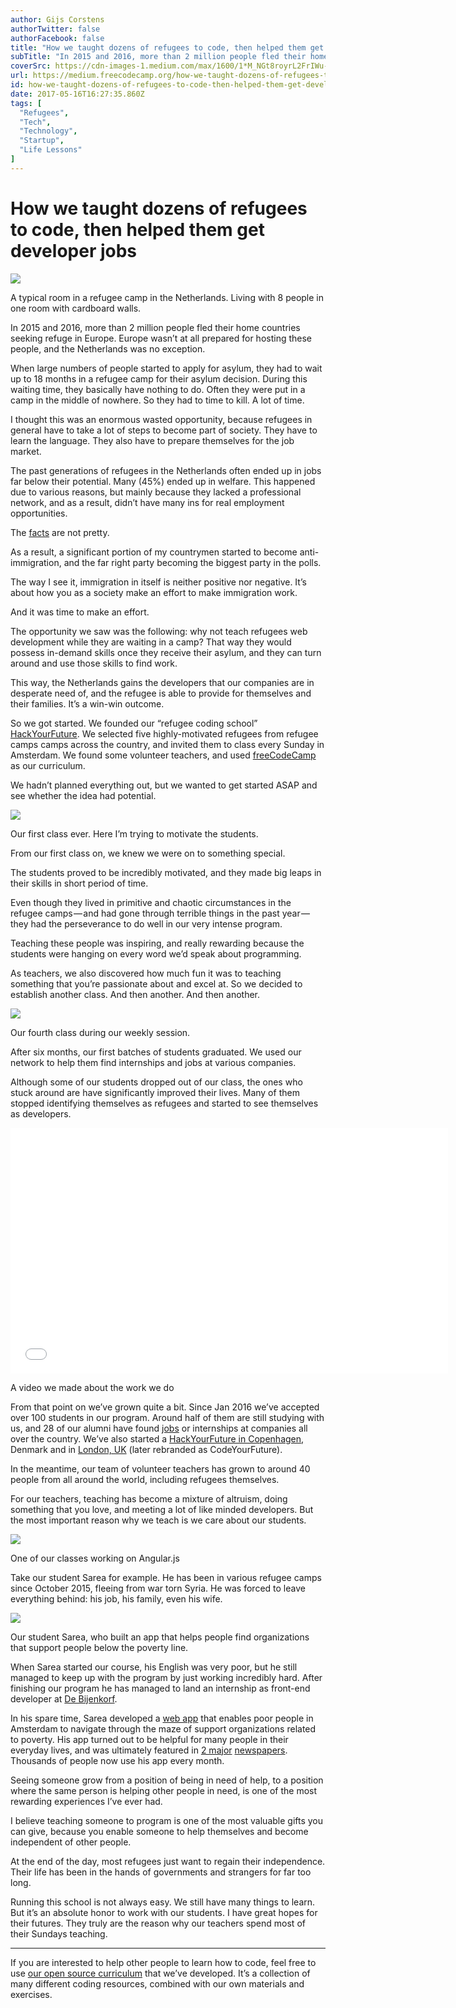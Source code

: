 ```yaml
---
author: Gijs Corstens
authorTwitter: false
authorFacebook: false
title: "How we taught dozens of refugees to code, then helped them get developer jobs"
subTitle: "In 2015 and 2016, more than 2 million people fled their home countries seeking refuge in Europe. Europe wasn’t at all prepared for hostin..."
coverSrc: https://cdn-images-1.medium.com/max/1600/1*M_NGt8royrL2FrIWu-fsNQ.jpeg
url: https://medium.freecodecamp.org/how-we-taught-dozens-of-refugees-to-code-then-helped-them-get-developer-jobs-fd37036c13b0
id: how-we-taught-dozens-of-refugees-to-code-then-helped-them-get-developer-jobs-fd37036c13b0
date: 2017-05-16T16:27:35.860Z
tags: [
  "Refugees",
  "Tech",
  "Technology",
  "Startup",
  "Life Lessons"
]
---
```

# How we taught dozens of refugees to code, then helped them get developer jobs



![](https://cdn-images-1.medium.com/max/1600/1*M_NGt8royrL2FrIWu-fsNQ.jpeg)

A typical room in a refugee camp in the Netherlands. Living with 8 people in one room with cardboard walls.



In 2015 and 2016, more than 2 million people fled their home countries seeking refuge in Europe. Europe wasn’t at all prepared for hosting these people, and the Netherlands was no exception.

When large numbers of people started to apply for asylum, they had to wait up to 18 months in a refugee camp for their asylum decision. During this waiting time, they basically have nothing to do. Often they were put in a camp in the middle of nowhere. So they had to time to kill. A lot of time.

I thought this was an enormous wasted opportunity, because refugees in general have to take a lot of steps to become part of society. They have to learn the language. They also have to prepare themselves for the job market.

The past generations of refugees in the Netherlands often ended up in jobs far below their potential. Many (45%) ended up in welfare. This happened due to various reasons, but mainly because they lacked a professional network, and as a result, didn’t have many ins for real employment opportunities.

The [facts](https://www.imiscoe.org/docman-docs/526-wrr-policy-brief-no-time-to-lose/file) are not pretty.

As a result, a significant portion of my countrymen started to become anti-immigration, and the far right party becoming the biggest party in the polls.

The way I see it, immigration in itself is neither positive nor negative. It’s about how you as a society make an effort to make immigration work.

And it was time to make an effort.

The opportunity we saw was the following: why not teach refugees web development while they are waiting in a camp? That way they would possess in-demand skills once they receive their asylum, and they can turn around and use those skills to find work.

This way, the Netherlands gains the developers that our companies are in desperate need of, and the refugee is able to provide for themselves and their families. It’s a win-win outcome.

So we got started. We founded our “refugee coding school” [HackYourFuture](http://hackyourfuture.net/). We selected five highly-motivated refugees from refugee camps camps across the country, and invited them to class every Sunday in Amsterdam. We found some volunteer teachers, and used [freeCodeCamp](http://freecodecamp.com) as our curriculum.

We hadn’t planned everything out, but we wanted to get started ASAP and see whether the idea had potential.







![](https://cdn-images-1.medium.com/max/2000/1*1S3G5e6sruvo9aqU8pOlPA.jpeg)

Our first class ever. Here I’m trying to motivate the students.







From our first class on, we knew we were on to something special.

The students proved to be incredibly motivated, and they made big leaps in their skills in short period of time.

Even though they lived in primitive and chaotic circumstances in the refugee camps — and had gone through terrible things in the past year — they had the perseverance to do well in our very intense program.

Teaching these people was inspiring, and really rewarding because the students were hanging on every word we’d speak about programming.

As teachers, we also discovered how much fun it was to teaching something that you’re passionate about and excel at. So we decided to establish another class. And then another. And then another.







![](https://cdn-images-1.medium.com/max/2000/1*01I41BswNgdh-reXXfGhxw.jpeg)

Our fourth class during our weekly session.







After six months, our first batches of students graduated. We used our network to help them find internships and jobs at various companies.

Although some of our students dropped out of our class, the ones who stuck around are have significantly improved their lives. Many of them stopped identifying themselves as refugees and started to see themselves as developers.





<iframe data-width="854" data-height="480" width="700" height="393" src="/media/e83912166a17755a002058ab179b1971?postId=fd37036c13b0" data-media-id="e83912166a17755a002058ab179b1971" data-thumbnail="https://i.embed.ly/1/image?url=https%3A%2F%2Fi.ytimg.com%2Fvi%2FqFqHXZio6ZM%2Fhqdefault.jpg&amp;key=4fce0568f2ce49e8b54624ef71a8a5bd" allowfullscreen="" frameborder="0"></iframe>



A video we made about the work we do



From that point on we’ve grown quite a bit. Since Jan 2016 we’ve accepted over 100 students in our program. Around half of them are still studying with us, and 28 of our alumni have found [jobs](https://www.youtube.com/watch?v=zbxDUmVy8Qk) or internships at companies all over the country. We’ve also started a [HackYourFuture in Copenhagen](https://www.facebook.com/hackyourfuturecopenhagen/), Denmark and in [London, UK](https://codeyourfuture.co/) (later rebranded as CodeYourFuture).

In the meantime, our team of volunteer teachers has grown to around 40 people from all around the world, including refugees themselves.

For our teachers, teaching has become a mixture of altruism, doing something that you love, and meeting a lot of like minded developers. But the most important reason why we teach is we care about our students.







![](https://cdn-images-1.medium.com/max/2000/1*3wXPD0uPvWcjSpI5z_wBbw.jpeg)

One of our classes working on Angular.js







Take our student Sarea for example. He has been in various refugee camps since October 2015, fleeing from war torn Syria. He was forced to leave everything behind: his job, his family, even his wife.



![](https://cdn-images-1.medium.com/max/1600/1*grqN0pf8xE0N6CMo34zWoA.jpeg)

Our student Sarea, who built an app that helps people find organizations that support people below the poverty line.



When Sarea started our course, his English was very poor, but he still managed to keep up with the program by just working incredibly hard. After finishing our program he has managed to land an internship as front-end developer at [De Bijenkorf](https://www.debijenkorf.nl/).

In his spare time, Sarea developed a [web app](http://www.amsterdamvoorziet.nl) that enables poor people in Amsterdam to navigate through the maze of support organizations related to poverty. His app turned out to be helpful for many people in their everyday lives, and was ultimately featured in [2 major](https://www.nrc.nl/nieuws/2017/02/24/vluchteling-helpt-arme-amsterdammer-6967963-a1547351) [newspapers](http://www.parool.nl/amsterdam/app-helpt-amsterdammer-door-wirwar-van-armoederegelingen~a4481502/). Thousands of people now use his app every month.

Seeing someone grow from a position of being in need of help, to a position where the same person is helping other people in need, is one of the most rewarding experiences I’ve ever had.

I believe teaching someone to program is one of the most valuable gifts you can give, because you enable someone to help themselves and become independent of other people.

At the end of the day, most refugees just want to regain their independence. Their life has been in the hands of governments and strangers for far too long.

Running this school is not always easy. We still have many things to learn. But it’s an absolute honor to work with our students. I have great hopes for their futures. They truly are the reason why our teachers spend most of their Sundays teaching.











* * *







If you are interested to help other people to learn how to code, feel free to use [our open source curriculum](https://github.com/HackYourFuture/curriculum/) that we’ve developed. It’s a collection of many different coding resources, combined with our own materials and exercises.








